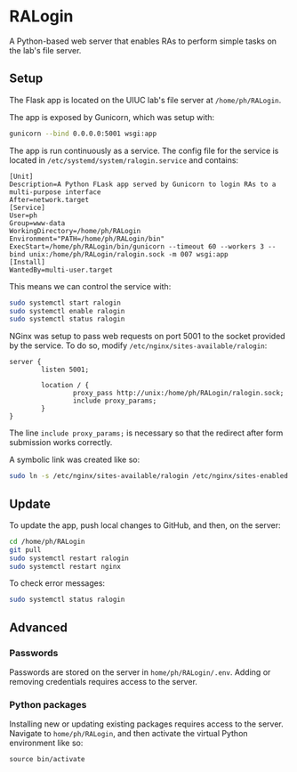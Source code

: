 # RALogin

A Python-based web server that enables RAs to perform simple tasks on the lab's file server.


## Setup

The Flask app is located on the UIUC lab's file server at `/home/ph/RALogin`. 

The app is exposed by Gunicorn, which was setup with:
```bash
gunicorn --bind 0.0.0.0:5001 wsgi:app
```

The app is run continuously as a service. 
The config file for the service is located in `/etc/systemd/system/ralogin.service` and contains:

```
[Unit]
Description=A Python FLask app served by Gunicorn to login RAs to a multi-purpose interface
After=network.target
[Service]
User=ph
Group=www-data
WorkingDirectory=/home/ph/RALogin
Environment="PATH=/home/ph/RALogin/bin"
ExecStart=/home/ph/RALogin/bin/gunicorn --timeout 60 --workers 3 --bind unix:/home/ph/RALogin/ralogin.sock -m 007 wsgi:app
[Install]
WantedBy=multi-user.target
```

This means we can control the service with:

```bash
sudo systemctl start ralogin
sudo systemctl enable ralogin
sudo systemctl status ralogin
```

NGinx was setup to pass web requests on port 5001 to the socket provided by the service.
To do so, modify `/etc/nginx/sites-available/ralogin`:

```
server {
        listen 5001;

        location / {
                proxy_pass http://unix:/home/ph/RALogin/ralogin.sock;
                include proxy_params;
        }
}
```

The line `include proxy_params;` is necessary so that the redirect after form submission works correctly.

A symbolic link was created like so:

```bash
sudo ln -s /etc/nginx/sites-available/ralogin /etc/nginx/sites-enabled
```


## Update 

To update the app, push local changes to GitHub, and then, on the server:

```bash
cd /home/ph/RALogin
git pull
sudo systemctl restart ralogin
sudo systemctl restart nginx
```

To check error messages:

```bash
sudo systemctl status ralogin
```

## Advanced 

### Passwords

Passwords are stored on the server in `home/ph/RALogin/.env`. 
Adding or removing credentials requires access to the server.

### Python packages

Installing new or updating existing packages requires access to the server. 
Navigate to  `home/ph/RALogin`, and then activate the virtual Python environment like so:

```
source bin/activate
```